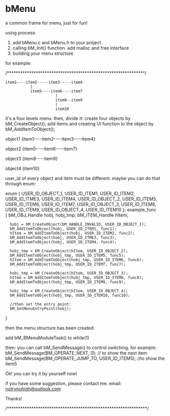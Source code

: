 # bMenu
a common frame for  menu, just for fun!

using process:
1. add bMenu.c and bMenu.h to your project .
2. calling bM_Init() function. add malloc and free interface
3. building your menu structure

for example:

/**************************************************************/

    item1----item2-----item3-----item4
               |
               item5----item6----item7
                          |
                          item8--item9
                          |
                          item10
  it's a four levels menu. then, divide it:
  create four objects by bM_CreateObject();
  add items and creating UI function to the object by bM_AddItemToObject();
  
  object1 {item1----item2----item3----item4}
  
  object2 {item5----item6----item7}
  
  object3 {item8----item9}
  
  object4 {item10}
  
 
 user_id of every object and item must be different.
 maybe you can do that through enum:
   
   enum
   {
     USER_ID_OBJECT_1,
     USER_ID_ITEM1,
     USER_ID_ITEM2,
     USER_ID_ITME3,
     USER_ID_ITEM4,
     USER_ID_OBJECT_2,
     USER_ID_ITEM5,
     USER_ID_ITEM6,
     USER_ID_ITEM7,
     USER_ID_OBJECT_3,
     USER_ID_ITEM8,
     USER_ID_ITEM9,
     USER_ID_OBJECT_4,
     USER_ID_ITEM10
   };
  example_func   
  {
      bM_OBJ_Handle  hobj, hobj_tmp;
      bM_ITEM_Handle hItem;
      
      hobj = bM_CreateObject(bM_HANDLE_INVALID, USER_ID_OBJECT_1);
      bM_AddItemToObject(hobj, USER_ID_ITEM1, func1);
      hItem = bM_AddItemToObject(hobj, USER_ID_ITEM2, func2);
      bM_AddItemToObject(hobj, USER_ID_ITME3, func3);
      bM_AddItemToObject(hobj, USER_ID_ITEM4, func4);
      
      hobj_tmp = bM_CreateObject(hItem, USER_ID_OBJECT_2);
      bM_AddItemToObject(hobj_tmp, USER_ID_ITEM5, func5);
      hItem = bM_AddItemToObject(hobj_tmp, USER_ID_ITEM6, func6);
      bM_AddItemToObject(hobj_tmp, USER_ID_ITEM7, func7);  
  
      hobj_tmp = bM_CreateObject(hItem, USER_ID_OBJECT_3);
      hItem = bM_AddItemToObject(hobj_tmp, USER_ID_ITEM8, func8);
      bM_AddItemToObject(hobj_tmp, USER_ID_ITEM9, func9);
 
      hobj_tmp = bM_CreateObject(hItem, USER_ID_OBJECT_4);
      bM_AddItemToObject(hobj_tmp, USER_ID_ITEM10, func10); 
      
      //then set the entry point:
      bM_SetMenuEntryPoint(hobj);      
  }
  
  then the menu structure has been created.
  
  add bM_BMenuModuleTask()  to while(1)
  
  then:
  you can call bM_SendMessage() to control switching.
  for example:
  bM_SendMessage(BM_OPERATE_NEXT, 0);   // to show the next item 
  bM_SendMessage(BM_OPERATE_JUMP_TO, USER_ID_ITEM5);   //to show the item5
  
  
  
  Ok! you can try it by yourself now!
  
  if you have some suggestion, please contact me.
  email: notrynohigh@outlook.com
  
  
  Thanks! 

/***************************************************************/






